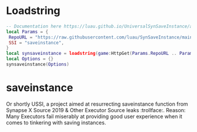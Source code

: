 # Loadstring

```lua
-- Documentation here https://luau.github.io/UniversalSynSaveInstance/api/SynSaveInstance
local Params = {
 RepoURL = "https://raw.githubusercontent.com/luau/SynSaveInstance/main/",
 SSI = "saveinstance",
}
local synsaveinstance = loadstring(game:HttpGet(Params.RepoURL .. Params.SSI .. ".luau", true), Params.SSI)()
local Options = {} 
synsaveinstance(Options)
```

# saveinstance

Or shortly USSI, a project aimed at resurrecting saveinstance function from Synapse X Source 2019 & Other Executor Source leaks :trollface:.
Reason: Many Executors fail miserably at providing good user experience when it comes to tinkering with saving instances.
